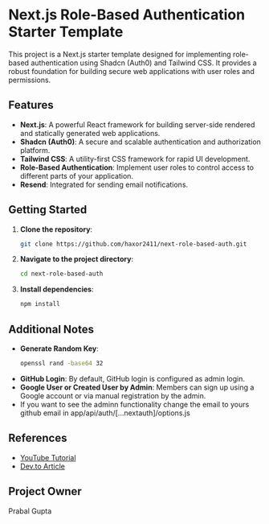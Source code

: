 # Next.js Role-Based Authentication Starter Template

This project is a Next.js starter template designed for implementing role-based authentication using Shadcn (Auth0) and Tailwind CSS. It provides a robust foundation for building secure web applications with user roles and permissions.

## Features

- **Next.js**: A powerful React framework for building server-side rendered and statically generated web applications.
- **Shadcn (Auth0)**: A secure and scalable authentication and authorization platform.
- **Tailwind CSS**: A utility-first CSS framework for rapid UI development.
- **Role-Based Authentication**: Implement user roles to control access to different parts of your application.
- **Resend**: Integrated for sending email notifications.

## Getting Started

1. **Clone the repository**:
    ```bash
    git clone https://github.com/haxor2411/next-role-based-auth.git
    ```
2. **Navigate to the project directory**:
    ```bash
    cd next-role-based-auth
    ```
3. **Install dependencies**:
    ```bash
    npm install
    ```

## Additional Notes

- **Generate Random Key**:
    ```bash
    openssl rand -base64 32
    ```
- **GitHub Login**: By default, GitHub login is configured as admin login.
- **Google User or Created User by Admin**: Members can sign up using a Google account or via manual registration by the admin.
- If you want to see the adminn functionality change the email to yours github email in app/api/auth/[...nextauth]/options.js

## References

- [YouTube Tutorial](https://www.youtube.com/watch?v=MNm1XhDjX1s)
- [Dev.to Article](https://dev.to/mfts/how-to-send-a-warm-welcome-email-with-resend-next-auth-and-react-email-576f)

## Project Owner

Prabal Gupta
